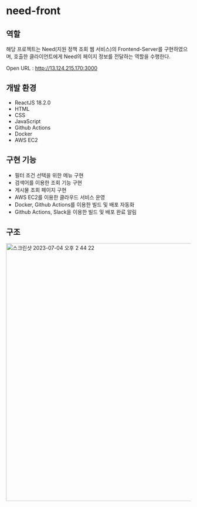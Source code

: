 # need-front

## 역할

해당 프로젝트는 Need(지원 정책 조회 웹 서비스)의 Frontend-Server를 구현하였으며, 호출한 클라이언트에게 Need의 페이지 정보를 전달하는 역할을 수행한다.

Open URL : http://13.124.215.170:3000

## 개발 환경

- ReactJS 18.2.0
- HTML
- CSS
- JavaScript
- Github Actions
- Docker
- AWS EC2

## 구현 기능

- 필터 조건 선택을 위한 메뉴 구현
- 검색어를 이용한 조회 기능 구현
- 게시물 조회 페이지 구현
- AWS EC2를 이용한 클라우드 서비스 운영
- Docker, Github Actions를 이용한 빌드 및 배포 자동화
- Github Actions, Slack을 이용한 빌드 및 배포 완료 알림

## 구조

<img width="703" alt="스크린샷 2023-07-04 오후 2 44 22" src="https://github.com/xodhksrjqnr/need-backend/assets/48250370/0da50682-0ec2-46c5-a4df-15a76ebbc9ac">
